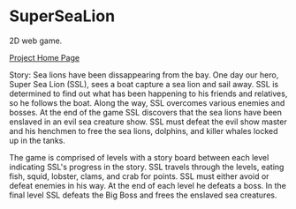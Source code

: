 SuperSeaLion
============

2D web game.

[Project Home Page](http://warycat.github.io/SuperSeaLion)

Story: Sea lions have been dissappearing from the bay. One day our hero, Super Sea Lion (SSL), sees a boat capture a sea lion and sail away. SSL is determined to find out what has been happening to his friends and relatives, so he follows the boat. Along the way, SSL overcomes various enemies and bosses. At the end of the game SSL discovers that the sea lions have been enslaved in an evil sea creature show. SSL must defeat the evil show master and his henchmen to free the sea lions, dolphins, and killer whales locked up in the tanks. 

The game is comprised of levels with a story board between each level indicating SSL's progress in the story. SSL travels through the levels, eating fish, squid, lobster, clams, and crab for points. SSL must either avoid or defeat enemies in his way. At the end of each level he defeats a boss. In the final level SSL defeats the Big Boss and frees the enslaved sea creatures. 
